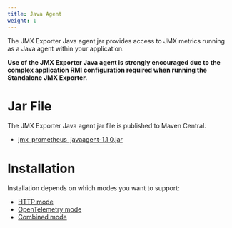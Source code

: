 ```yaml
---
title: Java Agent
weight: 1
---
```


The JMX Exporter Java agent jar provides access to JMX metrics running as a Java agent within your application.

**Use of the JMX Exporter Java agent is strongly encouraged due to the complex application RMI configuration required when running the Standalone JMX Exporter.**

# Jar File

The JMX Exporter Java agent jar file is published to Maven Central.

- [jmx_prometheus_javaagent-1.1.0.jar](https://repo1.maven.org/maven2/io/prometheus/jmx/jmx_prometheus_javaagent/1.1.0/jmx_prometheus_javaagent-1.1.0.jar)

# Installation

Installation depends on which modes you want to support:

- [HTTP mode](/java-agent/http-mode/)
- [OpenTelemetry mode](/java-agent/opentelemetry-mode/)
- [Combined mode](/java-agent/combined-mode/)